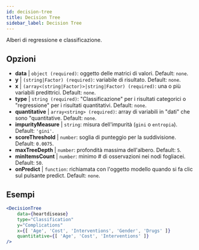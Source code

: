 ```yaml
---
id: decision-tree
title: Decision Tree
sidebar_label: Decision Tree
---
```


Alberi di regressione e classificazione.

## Opzioni

* __data__ | `object (required)`: oggetto delle matrici di valori. Default: `none`.
* __y__ | `(string|Factor) (required)`: variabile di risultato. Default: `none`.
* __x__ | `(array<(string|Factor)>|string|Factor) (required)`: una o più variabili predittrici. Default: `none`.
* __type__ | `string (required)`: "Classificazione" per i risultati categorici o "regressione" per i risultati quantitativi. Default: `none`.
* __quantitative__ | `array<string> (required)`: array di variabili in "dati" che sono "quantitative. Default: `none`.
* __impurityMeasure__ | `string`: misura dell'impurità (`gini` o `entropia`). Default: `'gini'`.
* __scoreThreshold__ | `number`: soglia di punteggio per la suddivisione. Default: `0.0075`.
* __maxTreeDepth__ | `number`: profondità massima dell'albero. Default: `5`.
* __minItemsCount__ | `number`: minimo # di osservazioni nei nodi fogliacei. Default: `50`.
* __onPredict__ | `function`: richiamata con l'oggetto modello quando si fa clic sul pulsante predict. Default: `none`.


## Esempi

```jsx live
<DecisionTree 
    data={heartdisease} 
    type="Classification"
    y="Complications"
    x={[ 'Age', 'Cost', 'Interventions', 'Gender', 'Drugs' ]}
    quantitative={[ 'Age', 'Cost', 'Interventions' ]}
/>
```

